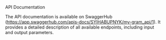 API Documentation

The API documentation is available on SwaggerHub (https://app.swaggerhub.com/apis-docs/SYIHABUPNYK/my-gram_api/1). It provides a detailed description of all available endpoints, including input and output parameters.
